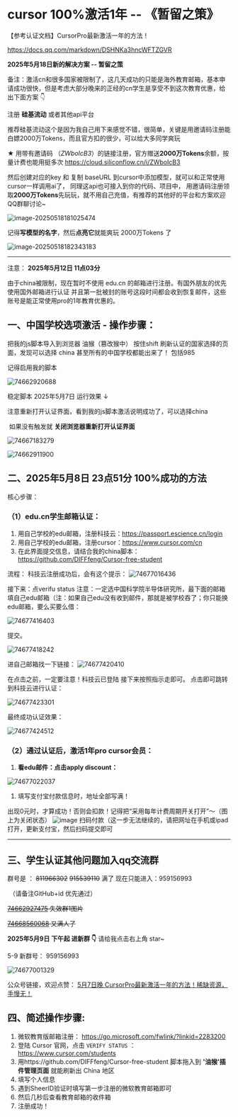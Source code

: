 # cursor 100%激活1年 -- 《**暂留之策**》

【参考认证文档】CursorPro最新激活一年的方法！

https://docs.qq.com/markdown/DSHNKa3hncWFTZGVR



**2025年5月18日新的解决方案 -- 暂留之策**

备注：激活cn和很多国家被限制了，这几天成功的只能是海外教育邮箱，基本申请成功很快，但是考虑大部分晚来的正经的cn学生是享受不到这次教育优惠，给出下面方案 👇

注册 **硅基流动** 或者其他api平台



​	推荐硅基流动这个是因为我自己用下来感觉不错，很简单，关键是用邀请码注册能白嫖2000万Tokens，而且官方扣的很少，可以给大多同学爽玩



★ 用带有邀请码 （*ZWboIcB3*）的链接注册，官方赠送**2000万Tokens**余额，按量计费也能用挺多次 https://cloud.siliconflow.cn/i/ZWboIcB3 

然后创建对应的key 和 复制 baseURL 到cursor中添加模型，就可以和正常使用cursor一样调用ai了， 同理这api也可接入到你的代码、项目中， 用邀请码注册领取**2000万Tokens**先玩玩，就不用自己充值，有推荐的其他好的平台和方案欢迎QQ群聊讨论~

![image-20250518181025474](readme.assets/image-20250518181025474.png)

记得**写模型的名字**，然后**点亮它**就能爽玩 2000万Tokens 了

![image-20250518182343183](readme.assets/image-20250518182343183.png)



---

注意： 
**2025年5月12日 11点03分**

由于china被限制，现在暂时不使用 edu.cn 的邮箱进行注册。有国外朋友的优先使用国外邮箱进行认证
并且第一批被封的账号这段时间都会收到恢复邮件，这些账号是能正常使用pro的1年教育优惠的。



## 一、中国学校选项激活 - 操作步骤：

把我的js脚本导入到浏览器 油猴（篡改猴中） 按住shift 刷新认证的国家选择的页面，发现可以选择 china 甚至所有的中国学校都能出来了！  包括985

记得启用我的脚本

![74662920688](readme.assets/1746629206886.png)



稳定脚本 2025年5月7日 运行效果 ↓

注意重新打开认证界面，看到我的js脚本激活说明成功了，可以选择china

​	如果没有触发就 **关闭浏览器重新打开认证界面**

![74667183279](readme.assets/1746671832794.png)

![74662911900](readme.assets/1746629119006.png)



## 二、2025年5月8日 23点51分 100%成功的方法

核心步骤：

### （1）edu.cn学生邮箱认证：

1. 用自己学校的edu邮箱，注册科技云：https://passport.escience.cn/login
2. 用自己学校的edu邮箱，注册cursor：https://www.cursor.com/cn
3. 在此界面提交信息，请结合我的china脚本：https://github.com/DIFFfeng/Cursor-free-student

流程：
科技云注册成功后，会有这个提示：
![74677016436](readme.assets/1746770164366.png)

接下来：点verifu status
注意：一定选中国科学院半导体研究所，最下面的邮箱填自己edu邮箱（注：如果自己edu没有收到邮件，那就是被学校吞了；你只能换edu邮箱，要么买要么借：

![74677416403](readme.assets/1746774164039.png)

提交。

![74677418242](readme.assets/1746774182426.png)

进自己邮箱找一下链接：
![74677420410](readme.assets/1746774204106.png)

在点击之前，一定要注意！科技云已登陆
接下来按照指示走即可。
点击即可跳转到科技云进行认证：

 ![74677423301](readme.assets/1746774233011.png)

最终成功认证效果：

![74677424512](readme.assets/1746774245121.png)

### （2）通过认证后，激活1年pro cursor会员：

1. **看edu邮件：点击apply discount：**

![74677022037](readme.assets/1746770220379.png)



1. 填写支付宝付款信息时，地址全部写满！

出现0元时，才算成功！否则会扣款！记得把“采用每年计费周期开关打开”～（图上为关闭状态）
![image](readme.assets/1746770245024.png)
扫码付款（这一步无法继续的，请把网址在手机或ipad打开，更新支付宝，然后扫码提交即可



---

## 三、学生认证其他问题加入qq交流群



群号是 ： ~~811966302~~  ~~915539110~~ 满了  现在只能进入：959156993 

​	（请备注GitHub+id 优先通过）

~~[74662927475](readme.assets/1746629274756.png) 失效群1图片~~

~~[74668560068](readme.assets/1746685600686.png) 又满人了~~

**2025年5月9日 下午起 进新群 👇** 请给我点击右上角 star~



5-9 新群号： 959156993

![74677001329](readme.assets/1746770013297.png)


公众号链接，欢迎点赞： [5月7日晚 CursorPro最新激活一年的方法！稀缺资源，手慢无！](https://mp.weixin.qq.com/s/htpMwxJT73L-hQwJ7ritHA)



## 四、简述操作步骤:

1. 微软教育版邮箱注册： https://go.microsoft.com/fwlink/?linkid=2283200
2. 登陆 Cursor 官网，点击 `VERIFY STATUS` ：https://www.cursor.com/students
3. 用https://github.com/DIFFfeng/Cursor-free-student 脚本拖入到 **'油猴'插件管理页面** 就能刷新出 China 地区
4. 填写个人信息
5. 遇到SheerID验证时填写第一步注册的微软教育邮箱即可
6. 然后几秒后查看教育邮箱的收件箱
7. 注册成功！